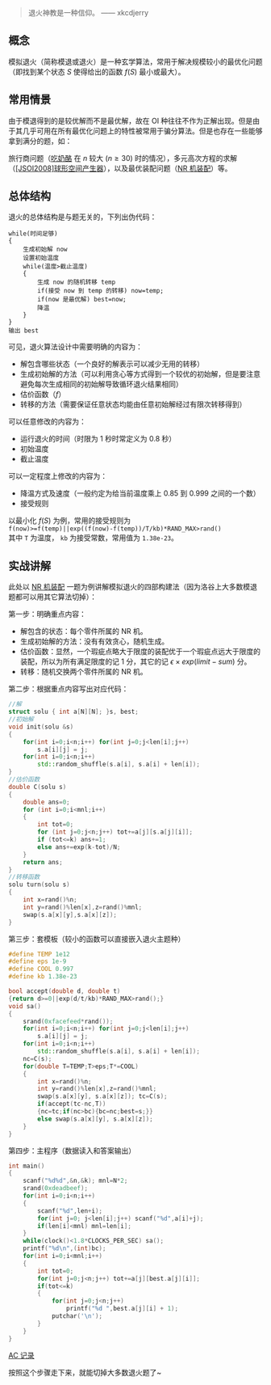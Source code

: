 > 退火神教是一种信仰。 —— xkcdjerry

## 概念
模拟退火（简称模退或退火）是一种玄学算法，常用于解决规模较小的最优化问题（即找到某个状态 $S$ 使得给出的函数 $f(S)$ 最小或最大）。  

## 常用情景
由于模退得到的是较优解而不是最优解，故在 OI 种往往不作为正解出现。但是由于其几乎可用在所有最优化问题上的特性被常用于骗分算法。但是也存在一些能够拿到满分的题，如：

旅行商问题（[吃奶酪](https://www.luogu.com.cn/problem/P1433) 在 $n$ 较大 ($n \geqslant 30$) 时的情况），多元高次方程的求解（[\[JSOI2008\]球形空间产生器](https://www.luogu.com.cn/problem/P4035)），以及最优装配问题（[NR 机装配](https://www.luogu.com.cn/problem/U209515)）等。  

## 总体结构
退火的总体结构是与题无关的，下列出伪代码：  
```
while(时间足够)
{
    生成初始解 now
    设置初始温度
    while(温度>截止温度)
    {
        生成 now 的随机转移 temp
        if(接受 now 到 temp 的转移) now=temp;
        if(now 是最优解) best=now;
        降温
    }
}
输出 best
```

可见，退火算法设计中需要明确的内容为：
- 解包含哪些状态（一个良好的解表示可以减少无用的转移）
- 生成初始解的方法（可以利用贪心等方式得到一个较优的初始解，但是要注意避免每次生成相同的初始解导致循环退火结果相同）
- 估价函数（$f$）
- 转移的方法（需要保证任意状态均能由任意初始解经过有限次转移得到）

可以任意修改的内容为：  
- 运行退火的时间（时限为 $1$ 秒时常定义为 $0.8$ 秒）
- 初始温度
- 截止温度

可以一定程度上修改的内容为：
- 降温方式及速度（一般约定为给当前温度乘上 $0.85$ 到 $0.999$ 之间的一个数）
- 接受规则

以最小化 $f(S)$ 为例，常用的接受规则为  
`f(now)>=f(temp)||exp((f(now)-f(temp))/T/kb)*RAND_MAX>rand()`  
其中 `T` 为温度， `kb` 为接受常数，常用值为 `1.38e-23`。

## 实战讲解
此处以 [NR 机装配](https://www.luogu.com.cn/problem/U209515) 一题为例讲解模拟退火的四部构建法（因为洛谷上大多数模退题都可以用其它算法切掉）：

第一步：明确重点内容：
- 解包含的状态：每个零件所属的 NR 机。
- 生成初始解的方法：没有有效贪心，随机生成。
- 估价函数：显然，一个瑕疵点略大于限度的装配优于一个瑕疵点远大于限度的装配，所以为所有满足限度的记 $1$ 分，其它的记 $\epsilon \times exp(limit-sum)$ 分。
- 转移：随机交换两个零件所属的 NR 机。
  
第二步：根据重点内容写出对应代码：
```c++
//解
struct solu { int a[N][N]; }s, best;
//初始解
void init(solu &s)
{
    for(int i=0;i<n;i++) for(int j=0;j<len[i];j++)
        s.a[i][j] = j;
    for(int i=0;i<n;i++)
        std::random_shuffle(s.a[i], s.a[i] + len[i]);
}
//估价函数
double C(solu s)
{
    double ans=0;
    for (int i=0;i<mnl;i++)
    {
        int tot=0;
        for (int j=0;j<n;j++) tot+=a[j][s.a[j][i]];
        if (tot<=k) ans+=1;
        else ans+=exp(k-tot)/N;
    }
    return ans;
}
//转移函数
solu turn(solu s)
{
    int x=rand()%n;
    int y=rand()%len[x],z=rand()%mnl;
    swap(s.a[x][y],s.a[x][z]);
}
```

第三步：套模板（较小的函数可以直接嵌入退火主题种）
```c++
#define TEMP 1e12
#define eps 1e-9
#define COOL 0.997
#define kb 1.38e-23

bool accept(double d, double t)
{return d>=0||exp(d/t/kb)*RAND_MAX>rand();}
void sa()
{
    srand(0xfacefeed*rand());
    for(int i=0;i<n;i++) for(int j=0;j<len[i];j++)
        s.a[i][j] = j;
    for(int i=0;i<n;i++)
        std::random_shuffle(s.a[i], s.a[i] + len[i]);
    nc=C(s);
    for(double T=TEMP;T>eps;T*=COOL)
    {
        int x=rand()%n;
        int y=rand()%len[x],z=rand()%mnl;
        swap(s.a[x][y], s.a[x][z]); tc=C(s);
        if(accept(tc-nc,T))
        {nc=tc;if(nc>bc){bc=nc;best=s;}}
        else swap(s.a[x][y], s.a[x][z]);
    }
}
```
第四步：主程序（数据读入和答案输出）
```c++
int main()
{
    scanf("%d%d",&n,&k); mnl=N*2;
    srand(0xdeadbeef);
    for(int i=0;i<n;i++)
    {
        scanf("%d",len+i);
        for(int j=0; j<len[i];j++) scanf("%d",a[i]+j);
        if(len[i]<mnl) mnl=len[i];
    }
    while(clock()<1.8*CLOCKS_PER_SEC) sa();
    printf("%d\n",(int)bc);
    for(int i=0;i<mnl;i++)
    {
        int tot=0;
        for(int j=0;j<n;j++) tot+=a[j][best.a[j][i]];
        if(tot<=k)
        {
            for(int j=0;j<n;j++)
                printf("%d ",best.a[j][i] + 1);
            putchar('\n');
        }
    }
}
```
[AC 记录](https://www.luogu.com.cn/record/72707354)

按照这个步骤走下来，就能切掉大多数退火题了~
